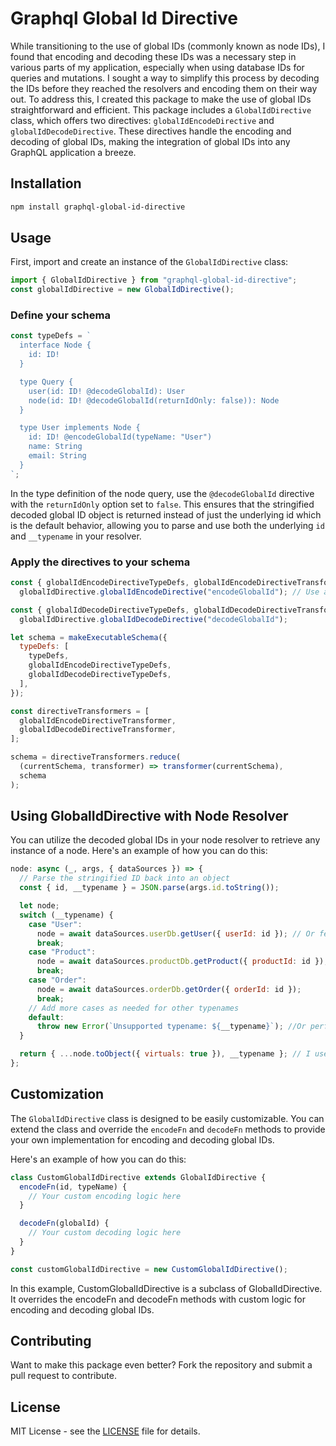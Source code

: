 # Graphql Global Id Directive

While transitioning to the use of global IDs (commonly known as node IDs), I found that encoding and decoding these IDs was a necessary step in various parts of my application, especially when using database IDs for queries and mutations. I sought a way to simplify this process by decoding the IDs before they reached the resolvers and encoding them on their way out. To address this, I created this package to make the use of global IDs straightforward and efficient. This package includes a `GlobalIdDirective` class, which offers two directives: `globalIdEncodeDirective` and `globalIdDecodeDirective`. These directives handle the encoding and decoding of global IDs, making the integration of global IDs into any GraphQL application a breeze.

## Installation

```bash
npm install graphql-global-id-directive
```

## Usage

First, import and create an instance of the `GlobalIdDirective` class:

```JavaScript
import { GlobalIdDirective } from "graphql-global-id-directive";
const globalIdDirective = new GlobalIdDirective();
```

### Define your schema

```js
const typeDefs = `
  interface Node {
    id: ID!
  }

  type Query {
    user(id: ID! @decodeGlobalId): User
    node(id: ID! @decodeGlobalId(returnIdOnly: false)): Node
  }

  type User implements Node {
    id: ID! @encodeGlobalId(typeName: "User")
    name: String
    email: String
  }
`;
```

In the type definition of the node query, use the `@decodeGlobalId` directive with the `returnIdOnly` option set to `false`. This ensures that the stringified decoded global ID object is returned instead of just the underlying id which is the default behavior, allowing you to parse and use both the underlying `id` and `__typename` in your resolver.

### Apply the directives to your schema

```js
const { globalIdEncodeDirectiveTypeDefs, globalIdEncodeDirectiveTransformer } =
  globalIdDirective.globalIdEncodeDirective("encodeGlobalId"); // Use any name of your choice but avoid collisions with other directive names

const { globalIdDecodeDirectiveTypeDefs, globalIdDecodeDirectiveTransformer } =
  globalIdDirective.globalIdDecodeDirective("decodeGlobalId");

let schema = makeExecutableSchema({
  typeDefs: [
    typeDefs,
    globalIdEncodeDirectiveTypeDefs,
    globalIdDecodeDirectiveTypeDefs,
  ],
});

const directiveTransformers = [
  globalIdEncodeDirectiveTransformer,
  globalIdDecodeDirectiveTransformer,
];

schema = directiveTransformers.reduce(
  (currentSchema, transformer) => transformer(currentSchema),
  schema
);
```

## Using GlobalIdDirective with Node Resolver

You can utilize the decoded global IDs in your node resolver to retrieve any instance of a node. Here's an example of how you can do this:

```javascript
node: async (_, args, { dataSources }) => {
  // Parse the stringified ID back into an object
  const { id, __typename } = JSON.parse(args.id.toString());

  let node;
  switch (__typename) {
    case "User":
      node = await dataSources.userDb.getUser({ userId: id }); // Or fetch the user directly with the model. EG: UserModel.findById(id)
      break;
    case "Product":
      node = await dataSources.productDb.getProduct({ productId: id });
      break;
    case "Order":
      node = await dataSources.orderDb.getOrder({ orderId: id });
      break;
    // Add more cases as needed for other typenames
    default:
      throw new Error(`Unsupported typename: ${__typename}`); //Or perform another action
  }

  return { ...node.toObject({ virtuals: true }), __typename }; // I used a Mongoose document for this example
};
```

## Customization

The `GlobalIdDirective` class is designed to be easily customizable. You can extend the class and override the `encodeFn` and `decodeFn` methods to provide your own implementation for encoding and decoding global IDs.

Here's an example of how you can do this:

```javascript
class CustomGlobalIdDirective extends GlobalIdDirective {
  encodeFn(id, typeName) {
    // Your custom encoding logic here
  }

  decodeFn(globalId) {
    // Your custom decoding logic here
  }
}

const customGlobalIdDirective = new CustomGlobalIdDirective();
```

In this example, CustomGlobalIdDirective is a subclass of GlobalIdDirective. It overrides the encodeFn and decodeFn methods with custom logic for encoding and decoding global IDs.

## Contributing

Want to make this package even better? Fork the repository and submit a pull request to contribute.

## License

MIT License - see the [LICENSE](LICENSE) file for details.
